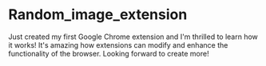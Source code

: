 # Random_image_extension

Just created my first Google Chrome extension and I'm thrilled to learn how it works! It's amazing how extensions can modify and enhance the functionality of the browser. Looking forward to create more! 
